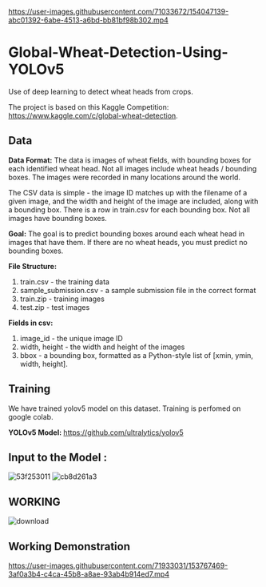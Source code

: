 

https://user-images.githubusercontent.com/71033672/154047139-abc01392-6abe-4513-a6bd-bb81bf98b302.mp4

# Global-Wheat-Detection-Using-YOLOv5
Use of deep learning to detect wheat heads from crops.

The project is based on this Kaggle Competition: https://www.kaggle.com/c/global-wheat-detection.

## Data
**Data Format:** The data is images of wheat fields, with bounding boxes for each identified wheat head. Not all images include wheat heads / bounding boxes. The images were recorded in many locations around the world.

The CSV data is simple - the image ID matches up with the filename of a given image, and the width and height of the image are included, along with a bounding box. There is a row in train.csv for each bounding box. Not all images have bounding boxes.

**Goal:** The goal is to predict bounding boxes around each wheat head in images that have them. If there are no wheat heads, you must predict no bounding boxes.

**File Structure:**

1. train.csv - the training data
2. sample_submission.csv - a sample submission file in the correct format
3. train.zip - training images
4. test.zip - test images

**Fields in csv:**

1. image_id - the unique image ID
2. width, height - the width and height of the images
3. bbox - a bounding box, formatted as a Python-style list of [xmin, ymin, width, height].

## Training
We have trained yolov5 model on this dataset. Training is perfomed on google colab.

**YOLOv5 Model:** https://github.com/ultralytics/yolov5

## Input to the Model : 
![53f253011](https://user-images.githubusercontent.com/71933031/153757117-372266ab-06eb-47f7-ae7f-ecdb7551cbaf.jpg)
![cb8d261a3](https://user-images.githubusercontent.com/71933031/153757120-2dfa1588-840b-4fad-89b2-d0ec9bd69d43.jpg)

## WORKING
![download](https://user-images.githubusercontent.com/71933031/153757124-c88d0465-3387-4798-98d8-5a39dad766c0.jpg)

## Working Demonstration
https://user-images.githubusercontent.com/71933031/153767469-3af0a3b4-c4ca-45b8-a8ae-93ab4b914ed7.mp4
